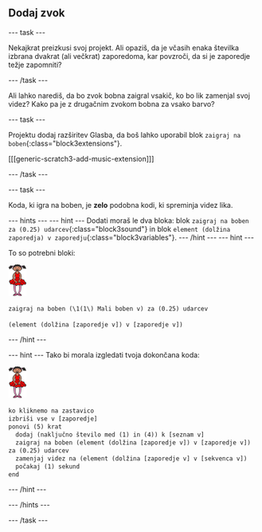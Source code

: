 ## Dodaj zvok

\--- task \---

Nekajkrat preizkusi svoj projekt. Ali opaziš, da je včasih enaka številka izbrana dvakrat (ali večkrat) zaporedoma, kar povzroči, da si je zaporedje težje zapomniti?

\--- /task \---

Ali lahko narediš, da bo zvok bobna zaigral vsakič, ko bo lik zamenjal svoj videz? Kako pa je z drugačnim zvokom bobna za vsako barvo?

\--- task \---

Projektu dodaj razširitev Glasba, da boš lahko uporabil blok `zaigraj na boben`{:class="block3extensions"}.

[[[generic-scratch3-add-music-extension]]]

\--- /task \---

\--- task \---

Koda, ki igra na boben, je **zelo** podobna kodi, ki spreminja videz lika.

\--- hints \--- \--- hint \--- Dodati moraš le dva bloka: blok `zaigraj na boben za (0.25) udarcev`{:class="block3sound"} in blok `element (dolžina zaporedja) v zaporedju`{:class="block3variables"}. \--- /hint \--- \--- hint \---

To so potrebni bloki:

![balerina](images/ballerina.png)

```blocks3
zaigraj na boben (\1(1\) Mali boben v) za (0.25) udarcev

(element (dolžina [zaporedje v]) v [zaporedje v])
```

\--- /hint \---

\--- hint \--- Tako bi morala izgledati tvoja dokončana koda:

![balerina](images/ballerina.png)

```blocks3
ko kliknemo na zastavico
izbriši vse v [zaporedje]
ponovi (5) krat
  dodaj (naključno število med (1) in (4)) k [seznam v]
  zaigraj na boben (element (dolžina [zaporedje v]) v [zaporedje v]) za (0.25) udarcev
  zamenjaj videz na (element (dolžina [zaporedje v] v [sekvenca v])
  počakaj (1) sekund
end
```

\--- /hint \---

\--- /hints \---

\--- /task \---